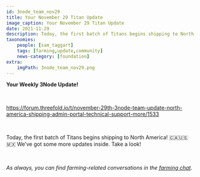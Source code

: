 ```yaml
---
id: 3node_team_nov29
title: Your November 29 Titan Update
image_caption: Your November 29 Titan Update
date: 2021-11-29
description: Today, the first batch of Titans begins shipping to North America!
taxonomies:
    people: [sam_taggart]
    tags: [farming,update,community]
    news-category: [foundation]
extra:
    imgPath: 3node_team_nov29.png
---
```


**Your Weekly 3Node Update!**

<br/>

https://forum.threefold.io/t/november-29th-3node-team-update-north-america-shipping-admin-portal-technical-support-more/1533

<br/>

Today, the first batch of Titans begins shipping to North America! 🇨🇦🇺🇸🇲🇽 We’ve got some more updates inside. Take a look!

<br/>

*As always, you can find farming-related conversations in the [farming chat](https://t.me/threefoldfarmers).*